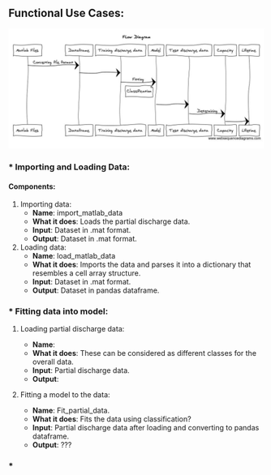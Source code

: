 ## Functional Use Cases: 
![Flow Diagram](FLow.jpg)
### * Importing and Loading Data: 
#### Components: 
1. Importing data: 
    * **Name**: import_matlab_data
    * **What it does**: Loads the partial discharge data. 
    * **Input**: Dataset in .mat format. 
    * **Output**: Dataset in .mat format. 
2. Loading data: 
    * **Name**: load_matlab_data
    * **What it does**: Imports the data and parses it into a dictionary that resembles a cell array structure. 
    * **Input**: Dataset in .mat format. 
    * **Output**: Dataset in pandas dataframe. 

### * Fitting data into model: 
1. Loading partial discharge data: 
	* **Name**:
	* **What it does**: These can be considered as different 
	classes for the overall data. 
	* **Input**: Partial discharge data. 
	* **Output**: 

2. Fitting a model to the data: 
	* **Name**: Fit_partial_data. 
	* **What it does**: Fits the data using classification?
	* **Input**: Partial discharge data after loading and converting to pandas dataframe.  
	* **Output**: ???

### * 
